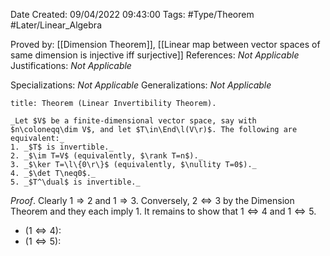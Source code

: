 <div class="topSpace"></div>

Date Created: 09/04/2022 09:43:00
Tags: #Type/Theorem #Later/Linear_Algebra

Proved by: [[Dimension Theorem]], [[Linear map between vector spaces of same dimension is injective iff surjective]]
References: _Not Applicable_
Justifications: _Not Applicable_

Specializations: _Not Applicable_
Generalizations: _Not Applicable_

``` ad-Theorem
title: Theorem (Linear Invertibility Theorem).

_Let $V$ be a finite-dimensional vector space, say with $n\coloneqq\dim V$, and let $T\in\End\l(V\r)$. The following are equivalent:_
1. _$T$ is invertible._
2. _$\im T=V$ (equivalently, $\rank T=n$)._
3. _$\ker T=\l\{0\r\}$ (equivalently, $\nullity T=0$)._
4. _$\det T\neq0$._
5. _$T^\dual$ is invertible._

```

_Proof_. Clearly $1\Rightarrow2$ and $1\Rightarrow3$. Conversely, $2\Leftrightarrow3$ by the Dimension Theorem and they each imply $1$. It remains to show that $1\Leftrightarrow4$ and $1\Leftrightarrow5$.
* ($1\Leftrightarrow4$): 
* ($1\Leftrightarrow5$): 
